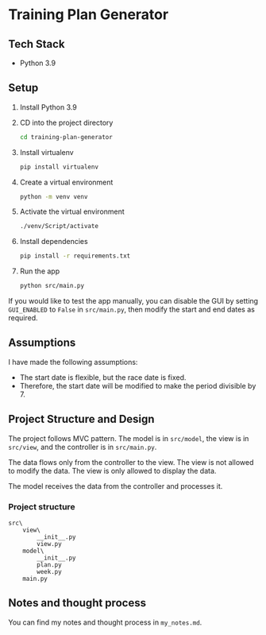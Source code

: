 # Training Plan Generator

## Tech Stack

- Python 3.9

## Setup

1. Install Python 3.9
2. CD into the project directory

    ```bash
    cd training-plan-generator
    ```

3. Install virtualenv

    ```bash
    pip install virtualenv
    ```

4. Create a virtual environment

    ```bash
    python -m venv venv
    ```

5. Activate the virtual environment

    ```bash
    ./venv/Script/activate
    ```

6. Install dependencies

    ```bash
    pip install -r requirements.txt
    ```

7. Run the app

    ```bash
    python src/main.py
    ```

If you would like to test the app manually, you can disable the GUI by setting `GUI_ENABLED` to `False` in `src/main.py`, then
modify the start and end dates as required.

## Assumptions

I have made the following assumptions:

- The start date is flexible, but the race date is fixed.
- Therefore, the start date will be modified to make the period divisible by 7.

## Project Structure and Design

The project follows MVC pattern. The model is in `src/model`, the view is in `src/view`, and the controller is in `src/main.py`.

The data flows only from the controller to the view. The view is not allowed to modify the data. The view is only allowed to display the data.

The model receives the data from the controller and processes it.

### Project structure

```plaintext
src\
    view\
        __init__.py
        view.py
    model\
        __init__.py
        plan.py
        week.py
    main.py
```

## Notes and thought process

You can find my notes and thought process in `my_notes.md`.
